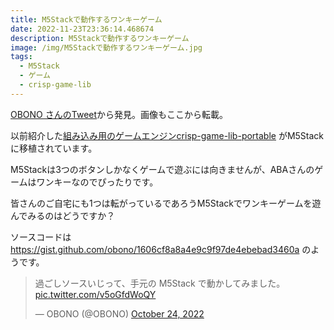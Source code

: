 ```yaml
---
title: M5Stackで動作するワンキーゲーム
date: 2022-11-23T23:36:14.468674
description: M5Stackで動作するワンキーゲーム
image: /img/M5Stackで動作するワンキーゲーム.jpg
tags:
  - M5Stack
  - ゲーム
  - crisp-game-lib
---
```

[OBONO さんのTweet](https://twitter.com/OBONO/status/1584559584865574912)から発見。画像もここから転載。

以前紹介した[組み込み用のゲームエンジンcrisp-game-lib-portable](../組み込み用のゲームエンジンcrisp-game-lib-portable) がM5Stackに移植されています。

M5Stackは3つのボタンしかなくゲームで遊ぶには向きませんが、ABAさんのゲームはワンキーなのでぴったりです。

皆さんのご自宅にも1つは転がっているであろうM5Stackでワンキーゲームを遊んでみるのはどうですか？

ソースコードは https://gist.github.com/obono/1606cf8a8a4e9c9f97de4ebebad3460a のようです。


<blockquote class="twitter-tweet"><p lang="ja" dir="ltr">過ごしソースいじって、手元の M5Stack で動かしてみました。 <a href="https://t.co/v5oGfdWoQY">pic.twitter.com/v5oGfdWoQY</a></p>&mdash; OBONO (@OBONO) <a href="https://twitter.com/OBONO/status/1584559584865574912?ref_src=twsrc%5Etfw">October 24, 2022</a></blockquote>
<script async src="https://platform.twitter.com/widgets.js" charset="utf-8"></script>



